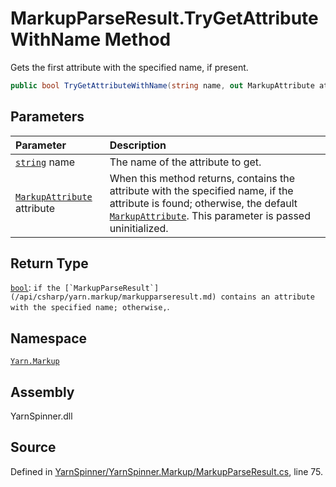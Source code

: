 <!-- This file was generated by a tool. Do not edit this file by hand. -->

# MarkupParseResult.TryGetAttributeWithName Method

Gets the first attribute with the specified name, if present.


```csharp
public bool TryGetAttributeWithName(string name, out MarkupAttribute attribute)
```

## Parameters
|Parameter|Description|
|:---|:---|
|[`string`](https://docs.microsoft.com/dotnet/api/System.String) name|The name of the attribute to get.|
|[`MarkupAttribute`](/api/csharp/yarn.markup/markupattribute.md) attribute|When this method returns, contains the attribute with the specified name, if the attribute is found; otherwise, the default [`MarkupAttribute`](/api/csharp/yarn.markup/markupattribute.md). This parameter is passed uninitialized.|
## Return Type
[`bool`](https://docs.microsoft.com/dotnet/api/System.Boolean): `` if the [`MarkupParseResult`](/api/csharp/yarn.markup/markupparseresult.md) contains an attribute with the
    specified name; otherwise, ``.



## Namespace
[`Yarn.Markup`](/api/csharp/yarn.markup/README.md)

## Assembly
YarnSpinner.dll

## Source
Defined in [YarnSpinner/YarnSpinner.Markup/MarkupParseResult.cs](https://github.com/YarnSpinnerTool/YarnSpinner//blob/develop/YarnSpinner/YarnSpinner.Markup/MarkupParseResult.cs#L75), line 75.
